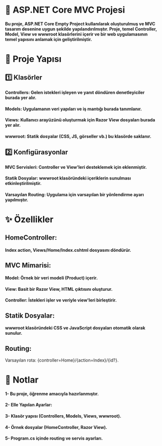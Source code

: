 # 🚀 ASP.NET Core MVC Projesi
#### Bu proje, ASP.NET Core Empty Project kullanılarak oluşturulmuş ve MVC tasarım desenine uygun şekilde yapılandırılmıştır. Proje, temel Controller, Model, View ve wwwroot klasörlerini içerir ve bir web uygulamasının temel yapısını anlamak için geliştirilmiştir.

# 📂 Proje Yapısı
## 1️⃣ Klasörler
#### Controllers: Gelen istekleri işleyen ve yanıt döndüren denetleyiciler burada yer alır.

#### Models: Uygulamanın veri yapıları ve iş mantığı burada tanımlanır.

#### Views: Kullanıcı arayüzünü oluşturmak için Razor View dosyaları burada yer alır.
#### wwwroot: Statik dosyalar (CSS, JS, görseller vb.) bu klasörde saklanır.
## 2️⃣ Konfigürasyonlar
#### MVC Servisleri: Controller ve View'leri desteklemek için eklenmiştir.

#### Statik Dosyalar: wwwroot klasöründeki içeriklerin sunulması etkinleştirilmiştir.

#### Varsayılan Routing: Uygulama için varsayılan bir yönlendirme ayarı yapılmıştır.

# ✨ Özellikler
## HomeController:
#### Index action, Views/Home/Index.cshtml dosyasını döndürür.
## MVC Mimarisi:
#### Model: Örnek bir veri modeli (Product) içerir.

#### View: Basit bir Razor View, HTML çıktısını oluşturur.

#### Controller: İstekleri işler ve veriyle view'leri birleştirir.

## Statik Dosyalar:
#### wwwroot klasöründeki CSS ve JavaScript dosyaları otomatik olarak sunulur.
## Routing:
Varsayılan rota: {controller=Home}/{action=Index}/{id?}.
# 📝 Notlar
#### 1- Bu proje, öğrenme amacıyla hazırlanmıştır.

#### 2- Elle Yapılan Ayarlar:

#### 3- Klasör yapısı (Controllers, Models, Views, wwwroot).

#### 4- Örnek dosyalar (HomeController, Razor View).

#### 5- Program.cs içinde routing ve servis ayarları.
